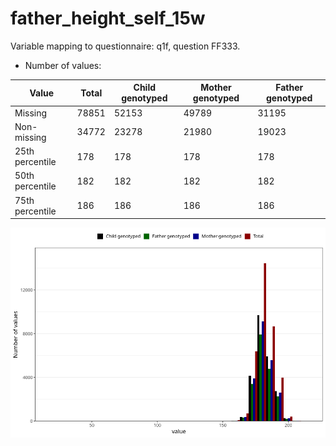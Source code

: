 # father_height_self_15w
Variable mapping to questionnaire: q1f, question FF333.
- Number of values:

| Value | Total | Child genotyped | Mother genotyped | Father genotyped |
| ----- | ----- | --------------- | ---------------- | ---------------- |
| Missing | 78851 | 52153 | 49789 | 31195 |
| Non-missing | 34772 | 23278 | 21980 | 19023 |
| 25th percentile | 178 | 178 | 178 | 178 |
| 50th percentile | 182 | 182 | 182 | 182 |
| 75th percentile | 186 | 186 | 186 | 186 |



![](father_height_self_15w_n.png)



